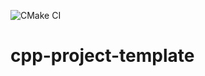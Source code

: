 ![CMake CI](https://github.com/RagingCub/cpp-project-template/workflows/CMake%20CI/badge.svg)

# cpp-project-template
